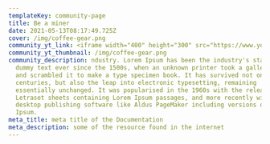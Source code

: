```yaml
---
templateKey: community-page
title: Be a miner
date: 2021-05-13T08:17:49.725Z
cover: /img/coffee-gear.png
community_yt_link: <iframe width="400" height="300" src="https://www.youtube.com/embed/GvhMEC4VN_8" title="YouTube video player" frameborder="0" allow="accelerometer; autoplay; clipboard-write; encrypted-media; gyroscope; picture-in-picture" allowfullscreen></iframe>
community_yt_thumbnail: /img/coffee-gear.png
community_description: ndustry. Lorem Ipsum has been the industry's standard
  dummy text ever since the 1500s, when an unknown printer took a galley of type
  and scrambled it to make a type specimen book. It has survived not only five
  centuries, but also the leap into electronic typesetting, remaining
  essentially unchanged. It was popularised in the 1960s with the release of
  Letraset sheets containing Lorem Ipsum passages, and more recently with
  desktop publishing software like Aldus PageMaker including versions of Lorem
  Ipsum.
meta_title: meta title of the Documentation
meta_description: some of the resource found in the internet
---
```

